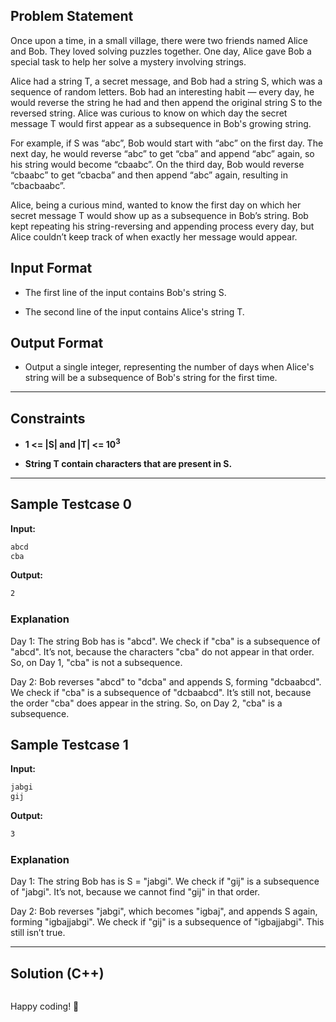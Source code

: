 ## Problem Statement

Once upon a time, in a small village, there were two friends named Alice and Bob. They loved solving puzzles together. One day, Alice gave Bob a special task to help her solve a mystery involving strings.

Alice had a string T, a secret message, and Bob had a string S, which was a sequence of random letters. Bob had an interesting habit — every day, he would reverse the string he had and then append the original string S to the reversed string. Alice was curious to know on which day the secret message T would first appear as a subsequence in Bob's growing string.

For example, if S was “abc”, Bob would start with “abc” on the first day. The next day, he would reverse “abc” to get “cba” and append “abc” again, so his string would become “cbaabc”. On the third day, Bob would reverse “cbaabc” to get “cbacba” and then append “abc” again, resulting in “cbacbaabc”.

Alice, being a curious mind, wanted to know the first day on which her secret message T would show up as a subsequence in Bob’s string. Bob kept repeating his string-reversing and appending process every day, but Alice couldn’t keep track of when exactly her message would appear.

## Input Format

- The first line of the input contains Bob's string S.

- The second line of the input contains Alice's string T.



## Output Format

- Output a single integer, representing the number of days when Alice's string will be a subsequence of Bob's string for the first time.

---

## Constraints

- **1 <= |S| and |T| <= 10<sup>3</sup>**

- **String T contain characters that are present in S.**

---

## Sample Testcase 0

**Input:**
```bash
abcd
cba
```

**Output:**
```bash
2
```

### Explanation

Day 1: The string Bob has is "abcd". We check if "cba" is a subsequence of "abcd". It’s not, because the characters "cba" do not appear in that order. So, on Day 1, "cba" is not a subsequence.


Day 2: Bob reverses "abcd" to "dcba" and appends S, forming "dcbaabcd". We check if "cba" is a subsequence of "dcbaabcd". It’s still not, because the order "cba" does appear in the string. So, on Day 2, "cba" is a subsequence.

## Sample Testcase 1

**Input:**
```bash
jabgi
gij
```

**Output:**
```bash
3
```

### Explanation

Day 1: The string Bob has is S = "jabgi". We check if "gij" is a subsequence of "jabgi". It’s not, because we cannot find "gij" in that order.


Day 2: Bob reverses "jabgi", which becomes "igbaj", and appends S again, forming "igbajjabgi". We check if "gij" is a subsequence of "igbajjabgi". This still isn’t true.

---

## Solution (C++)

```cpp


```


Happy coding! 🚀
